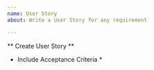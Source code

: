 ```yaml
---
name: User Story
about: Write a User Story for any requirement

---
```


** Create User Story **
* Include Acceptance Criteria *

